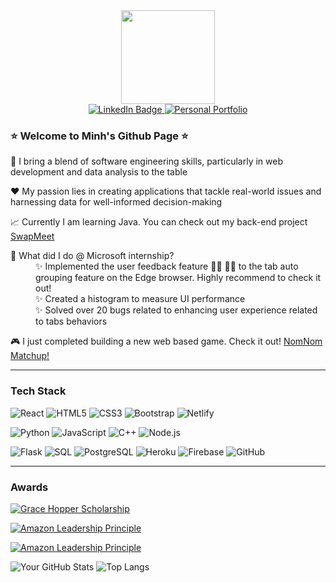 <div id="header" align="center">
   <img src="https://media.giphy.com/media/M4NykXxUE0HAcK7UJ6/giphy.gif" width="150"/>

<div id="badges">
  <a href="https://www.linkedin.com/in/minhseikel/">
    <img src="https://img.shields.io/badge/LinkedIn-blue?style=for-the-badge&logo=linkedin&logoColor=white" alt="LinkedIn Badge"/>
  </a>
  <a href="https://goldenkairos.github.io/personal_page/">
    <img src="https://img.shields.io/badge/Portfolio-green?style=for-the-badge" alt="Personal Portfolio"/>
  </a>
</div>
<img src="https://komarev.com/ghpvc/?username=goldenkairos&style=flat-square&color=blue" alt=""/>
</div>

### ⭐️ Welcome to Minh's Github Page ⭐️
🌱 I bring a blend of software engineering skills, particularly in web development and data analysis to the table

❤️ My passion lies in creating applications that tackle real-world issues and harnessing data for well-informed decision-making 

📈 Currently I am learning Java. You can check out my back-end project [SwapMeet](https://github.com/goldenkairos/swap-meet-java)
<dl>
  🚀 What did I do @ Microsoft internship? 
   
  <dd>✨ Implemented the user feedback feature 👍🏼 👎🏼 to the tab auto grouping feature on the Edge browser. Highly recommend to check it out!</dd>
  <dd>✨ Created a histogram to measure UI performance</dd>
  <dd>✨ Solved over 20 bugs related to enhancing user experience related to tabs behaviors</dd>
 
</dl>

🎮 I just completed building a new web based game. Check it out! [NomNom Matchup!](https://nomnom-matchup.netlify.app/)



---

<h3 align="left">Tech Stack</h3>

![React](https://img.shields.io/badge/-React-61DAFB?logo=react&logoColor=white&style=flat-square)
![HTML5](https://img.shields.io/badge/-HTML5-orange?style=flat-square&logo=html5)
![CSS3](https://img.shields.io/badge/-CSS3-blue?style=flat-square&logo=css3)
![Bootstrap](https://img.shields.io/badge/-Bootstrap-purple?style=flat-square&logo=bootstrap)
![Netlify](https://img.shields.io/badge/-Netlify-blue?style=flat-square&logo=netlify)

![Python](https://img.shields.io/badge/-Python-green?style=flat-square&logo=python)
![JavaScript](https://img.shields.io/badge/-JavaScript-yellow?style=flat-square&logo=javascript)
![C++](https://img.shields.io/badge/-C++-blue?style=flat-square&logo=c%2B%2B)
![Node.js](https://img.shields.io/badge/-Node.js-green?style=flat-square&logo=node.js)

![Flask](https://img.shields.io/badge/-Flask-grey?style=flat-square&logo=flask)
![SQL](https://img.shields.io/badge/-SQL-red?style=flat-square&logo=sql)
![PostgreSQL](https://img.shields.io/badge/-PostgreSQL-blue?style=flat-square&logo=postgresql)
![Heroku](https://img.shields.io/badge/-Heroku-purple?style=flat-square&logo=heroku)
![Firebase](https://img.shields.io/badge/-Firebase-orange?style=flat-square&logo=firebase)
![GitHub](https://img.shields.io/badge/-GitHub-black?style=flat-square&logo=github)

---

<h3 align="left">Awards</h3>

[![Grace Hopper Scholarship](https://img.shields.io/badge/Grace%20Hopper%20Scholarship-2023%20Recipient-purple?style=for-the-badge)](https://anitab.org/)

[![Amazon Leadership Principle](https://img.shields.io/badge/2020-Insist%20on%20the%20Highest%20Standard-232F3E?style=for-the-badge&logo=amazon&logoColor=FF9900)](https://www.amazon.com)

[![Amazon Leadership Principle](https://img.shields.io/badge/2021-Think%20Big-232F3E?style=for-the-badge&logo=amazon&logoColor=FF9900)](https://www.amazon.com)


![Your GitHub Stats](https://github-readme-stats.vercel.app/api?username=goldenkairos&show_icons=true&theme=merko)
![Top Langs](https://github-readme-stats.vercel.app/api/top-langs/?username=goldenkairos&theme=merko&langs_count=6&custom_title=Top%206)


